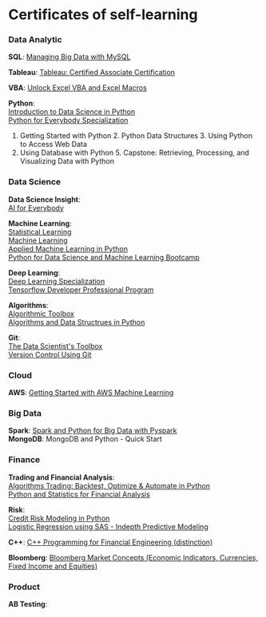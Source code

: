 # Certificates of self-learning

### Data Analytic

**SQL**: [Managing Big Data with MySQL](https://www.coursera.org/account/accomplishments/verify/FG3BWNWY8HWU)<br>

**Tableau**: [Tableau: Certified Associate Certification](https://www.udemy.com/certificate/UC-1ae74013-ebb5-44d1-8495-c07481c45a0e/)

**VBA**: [Unlock Excel VBA and Excel Macros](https://www.udemy.com/certificate/UC-8e62f62a-f76b-4657-8456-03c885c1eef6/)<br>

**Python**: <br>
[Introduction to Data Science in Python](https://coursera.org/share/eb6ab1a95fd67f01dea294cc31642485)<br>
[Python for Everybody Specialization](https://www.coursera.org/account/accomplishments/specialization/U3SU8BNGKZV9)<br>
1. Getting Started with Python 2. Python Data Structures 3. Using Python to Access Web Data<br> 
4. Using Database with Python 5. Capstone: Retrieving, Processing, and Visualizing Data with Python<br>

### Data Science
**Data Science Insight**:<br>
[AI for Everybody]()

**Machine Learning**:<br>
[Statistical Learning](https://drive.google.com/file/d/1WjU4o31wgqvYCHYJYhp83BJHvLz7nby5/view)<br>
[Machine Learning](https://www.coursera.org/account/accomplishments/records/NX4DF87Y326G) <br>
[Applied Machine Learning in Python](https://coursera.org/share/5a37d2d36297c9b63a9daf988692da8b)<br>
[Python for Data Science and Machine Learning Bootcamp](https://www.udemy.com/certificate/UC-e02ef300-32bb-401e-99cf-39933dc6b73a/)<br>

**Deep Learning**:<br>
[Deep Learning Specialization]()<br>
[Tensorflow Developer Professional Program]()<br>

**Algorithms**:<br>
[Algorithmic Toolbox](https://coursera.org/share/2b6071f24442435dacbfc8ac38cc1b5b)<br>
[Algorithms and Data Structrues in Python ](https://www.udemy.com/certificate/UC-e2867d8a-0914-4c9f-893a-f6667a6c83bb/)<br>

**Git**:<br>
[The Data Scientist's Toolbox](https://www.coursera.org/account/accomplishments/certificate/N2MYU5P9L77J)<br>
[Version Control Using Git]()<br>

### Cloud 
**AWS**: [Getting Started with AWS Machine Learning](https://coursera.org/share/ceeaf9a6dc6f6cce2fb1d77ea4ef4221)

### Big Data
**Spark**: [Spark and Python for Big Data with Pyspark](https://www.udemy.com/certificate/UC-5291b79f-ea5f-4f0d-a14c-10a4623fc289/)<br>
**MongoDB**: MongoDB and Python - Quick Start

### Finance
**Trading and Financial Analysis**: <br>
[Algorithms Trading: Backtest, Optimize & Automate in Python](https://www.udemy.com/certificate/UC-JH4N7KB1/)<br>
[Python and Statistics for Financial Analysis](https://www.coursera.org/account/accomplishments/verify/LM4R7F8C4WY2)<br>

**Risk**:<br>
[Credit Risk Modeling in Python](https://www.udemy.com/certificate/UC-f7c34836-2fa8-4f87-9a9d-78146c71d41d/)<br>
[Logistic Regression using SAS - Indepth Predictive Modeling](https://www.udemy.com/certificate/UC-a82adee4-f982-4cff-a2a0-acffab9f91ff/)<br>

**C++**: [C++ Programming for Financial Engineering (distinction)](https://drive.google.com/file/d/1bkcy8fPpIo0qwSo0uJAI-eyF20-mum61/view?usp=sharing)<br>

**Bloomberg**: [Bloomberg Market Concepts (Economic Indicators, Currencies, Fixed Income and Equities)](https://drive.google.com/file/d/1auncWML_8L4FkZ1mIS1fzOjxTpkH8Lbf/view?usp=sharing)

### Product
**AB Testing**:
